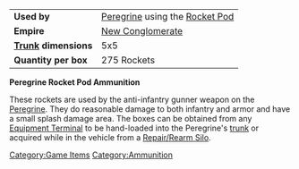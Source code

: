 |                                           |                                                                                           |
| ----------------------------------------- | ----------------------------------------------------------------------------------------- |
| **Used by**                               | [Peregrine](/Peregrine "wikilink") using the [Rocket Pod](</Rocket_Pod_(BFR)> "wikilink") |
| **Empire**                                | [New Conglomerate](/New_Conglomerate "wikilink")                                          |
| **[Trunk](/Trunk "wikilink") dimensions** | 5x5                                                                                       |
| **Quantity per box**                      | 275 Rockets                                                                               |

**Peregrine Rocket Pod Ammunition**

These rockets are used by the anti-infantry gunner weapon on the
[Peregrine](/Peregrine "wikilink"). They do reasonable damage to both
infantry and armor and have a small splash damage area. The boxes can be
obtained from any [Equipment Terminal](/Equipment_Terminal "wikilink") to
be hand-loaded into the Peregrine's [trunk](/trunk "wikilink") or
acquired while in the vehicle from a [Repair/Rearm
Silo](/Repair/Rearm_Silo "wikilink").

[Category:Game Items](/Category:Game_Items "wikilink")
[Category:Ammunition](/Category:Ammunition "wikilink")
